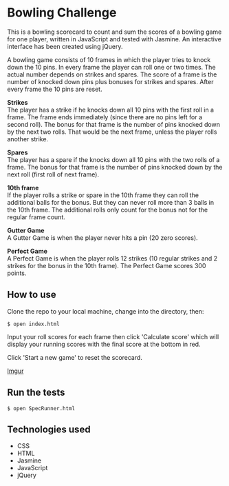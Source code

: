 # Bowling Challenge
This is a bowling scorecard to count and sum the scores of a bowling game for one
player, written in JavaScript and tested with Jasmine. An interactive interface
has been created using jQuery.

A bowling game consists of 10 frames in which the player tries to knock down the
10 pins. In every frame the player can roll one or two times. The actual number
depends on strikes and spares. The score of a frame is the number of knocked down
pins plus bonuses for strikes and spares. After every frame the 10 pins are reset.

**Strikes**<br>
The player has a strike if he knocks down all 10 pins with the first roll in a frame.
The frame ends immediately (since there are no pins left for a second roll).
The bonus for that frame is the number of pins knocked down by the next two rolls.
That would be the next frame, unless the player rolls another strike.

**Spares**<br>
The player has a spare if the knocks down all 10 pins with the two rolls of a frame.
The bonus for that frame is the number of pins knocked down by the next roll
(first roll of next frame).

**10th frame**<br>
If the player rolls a strike or spare in the 10th frame they can roll the additional
balls for the bonus. But they can never roll more than 3 balls in the 10th frame.
The additional rolls only count for the bonus not for the regular frame count.

**Gutter Game**<br>
A Gutter Game is when the player never hits a pin (20 zero scores).

**Perfect Game**<br>
A Perfect Game is when the player rolls 12 strikes (10 regular strikes and 2 strikes
for the bonus in the 10th frame). The Perfect Game scores 300 points.


## How to use
Clone the repo to your local machine, change into the directory, then:
```
$ open index.html
```
Input your roll scores for each frame then click 'Calculate score' which will
display your running scores with the final score at the bottom in red.

Click 'Start a new game' to reset the scorecard.

[Imgur](https://i.imgur.com/bMktPqJ.png)

## Run the tests
```
$ open SpecRunner.html
```

## Technologies used
* CSS
* HTML
* Jasmine
* JavaScript
* jQuery
